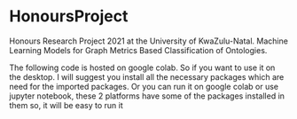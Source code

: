 # HonoursProject
Honours Research Project 2021 at the University of KwaZulu-Natal. Machine Learning Models for Graph Metrics Based Classification of Ontologies.


The following code is hosted on google colab. So if you want to use it on the desktop. I will suggest you install all the necessary packages
which are need for the imported packages.
Or you can run it on google colab or use jupyter notebook, these 2 platforms have some of the packages installed in them so, it will be easy to run it 
